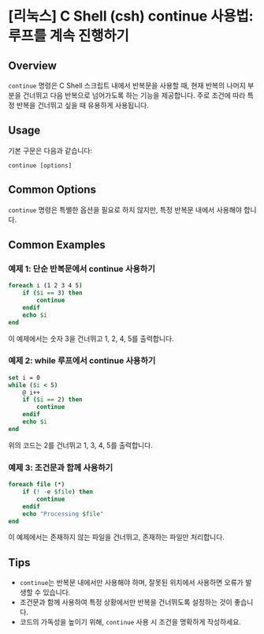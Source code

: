 # [리눅스] C Shell (csh) continue 사용법: 루프를 계속 진행하기

## Overview
`continue` 명령은 C Shell 스크립트 내에서 반복문을 사용할 때, 현재 반복의 나머지 부분을 건너뛰고 다음 반복으로 넘어가도록 하는 기능을 제공합니다. 주로 조건에 따라 특정 반복을 건너뛰고 싶을 때 유용하게 사용됩니다.

## Usage
기본 구문은 다음과 같습니다:

```
continue [options]
```

## Common Options
`continue` 명령은 특별한 옵션을 필요로 하지 않지만, 특정 반복문 내에서 사용해야 합니다. 

## Common Examples

### 예제 1: 단순 반복문에서 continue 사용하기
```csh
foreach i (1 2 3 4 5)
    if ($i == 3) then
        continue
    endif
    echo $i
end
```
이 예제에서는 숫자 3을 건너뛰고 1, 2, 4, 5를 출력합니다.

### 예제 2: while 루프에서 continue 사용하기
```csh
set i = 0
while ($i < 5)
    @ i++
    if ($i == 2) then
        continue
    endif
    echo $i
end
```
위의 코드는 2를 건너뛰고 1, 3, 4, 5를 출력합니다.

### 예제 3: 조건문과 함께 사용하기
```csh
foreach file (*)
    if (! -e $file) then
        continue
    endif
    echo "Processing $file"
end
```
이 예제에서는 존재하지 않는 파일을 건너뛰고, 존재하는 파일만 처리합니다.

## Tips
- `continue`는 반복문 내에서만 사용해야 하며, 잘못된 위치에서 사용하면 오류가 발생할 수 있습니다.
- 조건문과 함께 사용하여 특정 상황에서만 반복을 건너뛰도록 설정하는 것이 좋습니다.
- 코드의 가독성을 높이기 위해, `continue` 사용 시 조건을 명확하게 작성하세요.